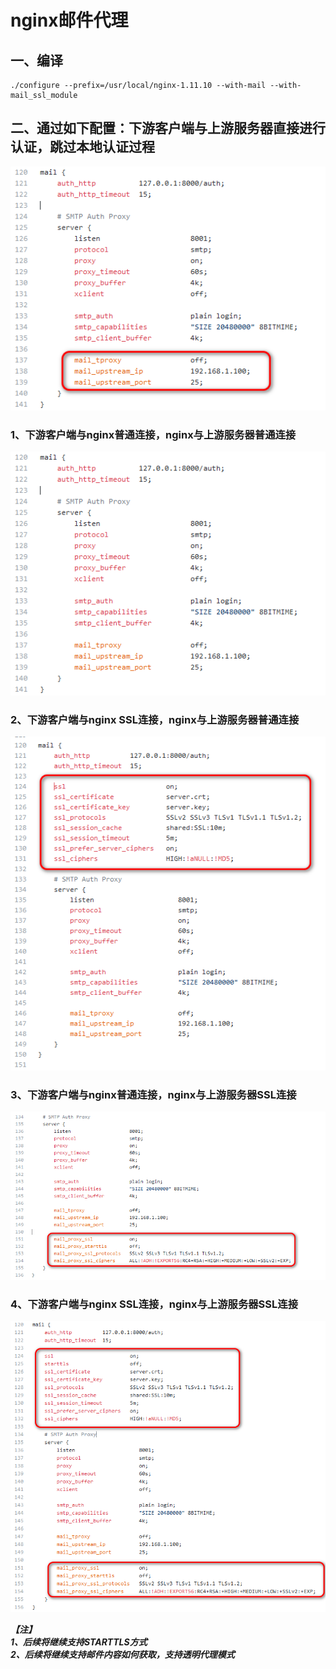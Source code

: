 
# nginx邮件代理

## 一、编译
    ./configure --prefix=/usr/local/nginx-1.11.10 --with-mail --with-mail_ssl_module

## 二、通过如下配置：下游客户端与上游服务器直接进行认证，跳过本地认证过程
![](image/照片0.png)

### 1、下游客户端与nginx普通连接，nginx与上游服务器普通连接
![照片1](https://github.com/gchs2012/nginx-mail-proxy/blob/master/image/照片1.png)

### 2、下游客户端与nginx SSL连接，nginx与上游服务器普通连接
![照片2](https://github.com/gchs2012/nginx-mail-proxy/blob/master/image/照片2.png)

### 3、下游客户端与nginx普通连接，nginx与上游服务器SSL连接
![照片3](https://github.com/gchs2012/nginx-mail-proxy/blob/master/image/照片3.png)

### 4、下游客户端与nginx SSL连接，nginx与上游服务器SSL连接
![照片4](https://github.com/gchs2012/nginx-mail-proxy/blob/master/image/照片4.png)

***【注】<br>***
***1、后续将继续支持STARTTLS方式<br>***
***2、后续将继续支持邮件内容如何获取，支持透明代理模式<br>***
